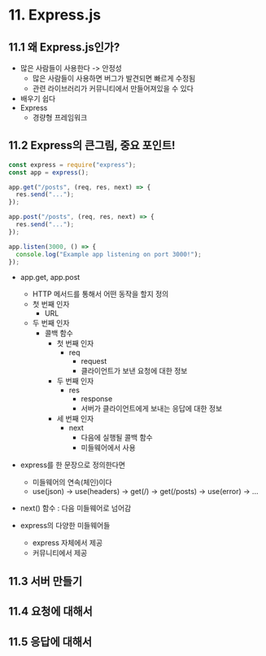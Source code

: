 # 11. Express.js

## 11.1 왜 Express.js인가?

- 많은 사람들이 사용한다 -> 안정성
  - 많은 사람들이 사용하면 버그가 발견되면 빠르게 수정됨
  - 관련 라이브러리가 커뮤니티에서 만들어져있을 수 있다
- 배우기 쉽다
- Express
  - 경량형 프레임워크

## 11.2 Express의 큰그림, 중요 포인트!

```js
const express = require("express");
const app = express();

app.get("/posts", (req, res, next) => {
  res.send("...");
});

app.post("/posts", (req, res, next) => {
  res.send("...");
});

app.listen(3000, () => {
  console.log("Example app listening on port 3000!");
});
```

- app.get, app.post

  - HTTP 메서드를 통해서 어떤 동작을 할지 정의
  - 첫 번째 인자
    - URL
  - 두 번째 인자
    - 콜백 함수
      - 첫 번째 인자
        - req
          - request
          - 클라이언트가 보낸 요청에 대한 정보
      - 두 번째 인자
        - res
          - response
          - 서버가 클라이언트에게 보내는 응답에 대한 정보
      - 세 번째 인자
        - next
          - 다음에 실행될 콜백 함수
          - 미들웨어에서 사용

- express를 한 문장으로 정의한다면

  - 미들웨어의 연속(체인)이다
  - use(json) -> use(headers) -> get(/) -> get(/posts) -> use(error) -> ...

- next() 함수 : 다음 미들웨어로 넘어감

- express의 다양한 미들웨어들
  - express 자체에서 제공
  - 커뮤니티에서 제공

## 11.3 서버 만들기

## 11.4 요청에 대해서

## 11.5 응답에 대해서

